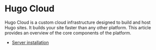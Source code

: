 # Hugo Cloud

Hugo Cloud is a custom cloud infrastructure designed to build and host Hugo sites. It builds your site faster than any other platform. This article provides an overview of the core components of the platform.

- [Server installation](/server-install.md)
